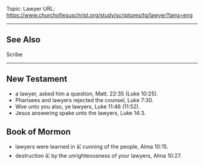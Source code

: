 Topic: Lawyer
URL: https://www.churchofjesuschrist.org/study/scriptures/tg/lawyer?lang=eng

---

## See Also

Scribe

---

## New Testament

- a lawyer, asked him a question, Matt. 22:35 (Luke 10:25).
- Pharisees and lawyers rejected the counsel, Luke 7:30.
- Woe unto you also, ye lawyers, Luke 11:46 (11:52).
- Jesus answering spake unto the lawyers, Luke 14:3.

## Book of Mormon

- lawyers were learned in â¦ cunning of the people, Alma 10:15.
- destruction â¦ by the unrighteousness of your lawyers, Alma 10:27.

